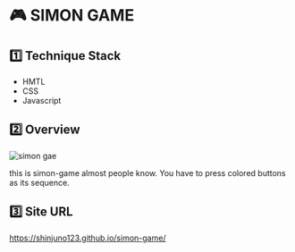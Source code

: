 # :video_game: SIMON GAME

## :one: Technique Stack

- HMTL
- CSS
- Javascript

## :two: Overview

![simon gae](https://user-images.githubusercontent.com/72008909/207618697-728c8d90-70ca-4cec-8649-d3ca63a8ee14.gif)


this is simon-game almost people know. You have to press colored buttons as its sequence.


## :three: Site URL

https://shinjuno123.github.io/simon-game/


